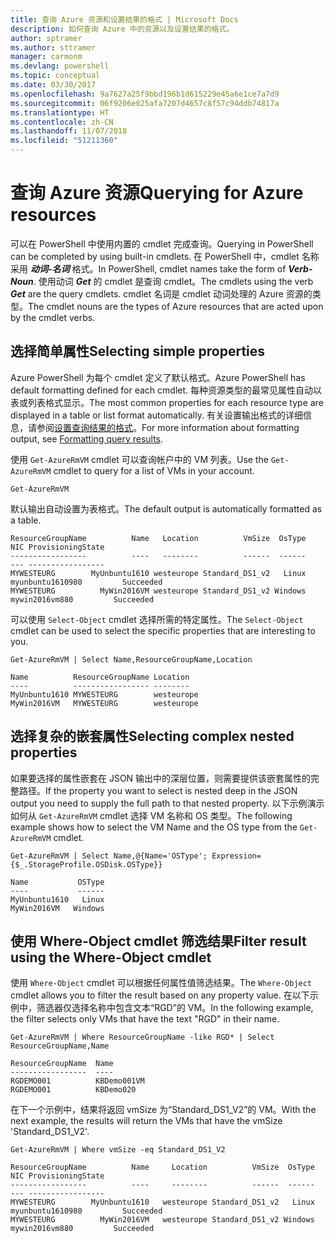 ```yaml
---
title: 查询 Azure 资源和设置结果的格式 | Microsoft Docs
description: 如何查询 Azure 中的资源以及设置结果的格式。
author: sptramer
ms.author: sttramer
manager: carmonm
ms.devlang: powershell
ms.topic: conceptual
ms.date: 03/30/2017
ms.openlocfilehash: 9a7627a25f9bbd196b1d615229e45a6e1ce7a7d9
ms.sourcegitcommit: 06f9206e025afa7207d4657c8f57c94ddb74817a
ms.translationtype: HT
ms.contentlocale: zh-CN
ms.lasthandoff: 11/07/2018
ms.locfileid: "51211360"
---
```

# <a name="querying-for-azure-resources"></a><span data-ttu-id="960ae-103">查询 Azure 资源</span><span class="sxs-lookup"><span data-stu-id="960ae-103">Querying for Azure resources</span></span>

<span data-ttu-id="960ae-104">可以在 PowerShell 中使用内置的 cmdlet 完成查询。</span><span class="sxs-lookup"><span data-stu-id="960ae-104">Querying in PowerShell can be completed by using built-in cmdlets.</span></span> <span data-ttu-id="960ae-105">在 PowerShell 中，cmdlet 名称采用 **_动词-名词_** 格式。</span><span class="sxs-lookup"><span data-stu-id="960ae-105">In PowerShell, cmdlet names take the form of **_Verb-Noun_**.</span></span> <span data-ttu-id="960ae-106">使用动词 **_Get_** 的 cmdlet 是查询 cmdlet。</span><span class="sxs-lookup"><span data-stu-id="960ae-106">The cmdlets using the verb **_Get_** are the query cmdlets.</span></span> <span data-ttu-id="960ae-107">cmdlet 名词是 cmdlet 动词处理的 Azure 资源的类型。</span><span class="sxs-lookup"><span data-stu-id="960ae-107">The cmdlet nouns are the types of Azure resources that are acted upon by the cmdlet verbs.</span></span>

## <a name="selecting-simple-properties"></a><span data-ttu-id="960ae-108">选择简单属性</span><span class="sxs-lookup"><span data-stu-id="960ae-108">Selecting simple properties</span></span>

<span data-ttu-id="960ae-109">Azure PowerShell 为每个 cmdlet 定义了默认格式。</span><span class="sxs-lookup"><span data-stu-id="960ae-109">Azure PowerShell has default formatting defined for each cmdlet.</span></span> <span data-ttu-id="960ae-110">每种资源类型的最常见属性自动以表或列表格式显示。</span><span class="sxs-lookup"><span data-stu-id="960ae-110">The most common properties for each resource type are displayed in a table or list format automatically.</span></span> <span data-ttu-id="960ae-111">有关设置输出格式的详细信息，请参阅[设置查询结果的格式](formatting-output.md)。</span><span class="sxs-lookup"><span data-stu-id="960ae-111">For more information about formatting output, see [Formatting query results](formatting-output.md).</span></span>

<span data-ttu-id="960ae-112">使用 `Get-AzureRmVM` cmdlet 可以查询帐户中的 VM 列表。</span><span class="sxs-lookup"><span data-stu-id="960ae-112">Use the `Get-AzureRmVM` cmdlet to query for a list of VMs in your account.</span></span>

```powershell-interactive
Get-AzureRmVM
```

<span data-ttu-id="960ae-113">默认输出自动设置为表格式。</span><span class="sxs-lookup"><span data-stu-id="960ae-113">The default output is automatically formatted as a table.</span></span>

```output
ResourceGroupName          Name   Location          VmSize  OsType              NIC ProvisioningState
-----------------          ----   --------          ------  ------              --- -----------------
MYWESTEURG        MyUnbuntu1610 westeurope Standard_DS1_v2   Linux myunbuntu1610980         Succeeded
MYWESTEURG          MyWin2016VM westeurope Standard_DS1_v2 Windows   mywin2016vm880         Succeeded
```

<span data-ttu-id="960ae-114">可以使用 `Select-Object` cmdlet 选择所需的特定属性。</span><span class="sxs-lookup"><span data-stu-id="960ae-114">The `Select-Object` cmdlet can be used to select the specific properties that are interesting to you.</span></span>

```powershell-interactive
Get-AzureRmVM | Select Name,ResourceGroupName,Location
```

```output
Name          ResourceGroupName Location
----          ----------------- --------
MyUnbuntu1610 MYWESTEURG        westeurope
MyWin2016VM   MYWESTEURG        westeurope
```

## <a name="selecting-complex-nested-properties"></a><span data-ttu-id="960ae-115">选择复杂的嵌套属性</span><span class="sxs-lookup"><span data-stu-id="960ae-115">Selecting complex nested properties</span></span>

<span data-ttu-id="960ae-116">如果要选择的属性嵌套在 JSON 输出中的深层位置，则需要提供该嵌套属性的完整路径。</span><span class="sxs-lookup"><span data-stu-id="960ae-116">If the property you want to select is nested deep in the JSON output you need to supply the full path to that nested property.</span></span> <span data-ttu-id="960ae-117">以下示例演示如何从 `Get-AzureRmVM` cmdlet 选择 VM 名称和 OS 类型。</span><span class="sxs-lookup"><span data-stu-id="960ae-117">The following example shows how to select the VM Name and the OS type from the `Get-AzureRmVM` cmdlet.</span></span>

```powershell-interactive
Get-AzureRmVM | Select Name,@{Name='OSType'; Expression={$_.StorageProfile.OSDisk.OSType}}
```

```output
Name           OSType
----           ------
MyUnbuntu1610   Linux
MyWin2016VM   Windows
```

## <a name="filter-result-using-the-where-object-cmdlet"></a><span data-ttu-id="960ae-118">使用 Where-Object cmdlet 筛选结果</span><span class="sxs-lookup"><span data-stu-id="960ae-118">Filter result using the Where-Object cmdlet</span></span>

<span data-ttu-id="960ae-119">使用 `Where-Object` cmdlet 可以根据任何属性值筛选结果。</span><span class="sxs-lookup"><span data-stu-id="960ae-119">The `Where-Object` cmdlet allows you to filter the result based on any property value.</span></span> <span data-ttu-id="960ae-120">在以下示例中，筛选器仅选择名称中包含文本“RGD”的 VM。</span><span class="sxs-lookup"><span data-stu-id="960ae-120">In the following example, the filter selects only VMs that have the text "RGD" in their name.</span></span>

```powershell-interactive
Get-AzureRmVM | Where ResourceGroupName -like RGD* | Select ResourceGroupName,Name
```

```output
ResourceGroupName  Name
-----------------  ----
RGDEMO001          KBDemo001VM
RGDEMO001          KBDemo020
```

<span data-ttu-id="960ae-121">在下一个示例中，结果将返回 vmSize 为“Standard_DS1_V2”的 VM。</span><span class="sxs-lookup"><span data-stu-id="960ae-121">With the next example, the results will return the VMs that have the vmSize 'Standard_DS1_V2'.</span></span>

```powershell-interactive
Get-AzureRmVM | Where vmSize -eq Standard_DS1_V2
```

```output
ResourceGroupName          Name     Location          VmSize  OsType              NIC ProvisioningState
-----------------          ----     --------          ------  ------              --- -----------------
MYWESTEURG        MyUnbuntu1610   westeurope Standard_DS1_v2   Linux myunbuntu1610980         Succeeded
MYWESTEURG          MyWin2016VM   westeurope Standard_DS1_v2 Windows   mywin2016vm880         Succeeded
```
